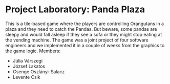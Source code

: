 # Project Laboratory: Panda Plaza

This is a tile-based game where the players are controlling Orangutans in a plaza and they need to catch the Pandas. But beware, some pandas are sleepy and would fall asleep if they see a sofa or they might stop eating at the vending machine.
The game was a joint project of four software engineers and we implemented it in a couple of weeks from the graphics to the game logic.
Members:
- Júlia Várszegi
- József Lakatos
- Csenge Oszlányi-Salacz
- Levente Csik

